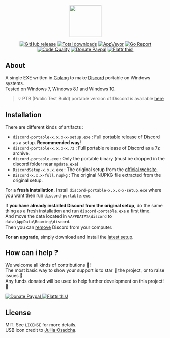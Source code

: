<p align="center"><a href="https://github.com/crazy-max/discord-portable" target="_blank"><img width="100" src="https://github.com/crazy-max/discord-portable/blob/master/res/logo.png"></a></p>

<p align="center">
  <a href="https://github.com/crazy-max/discord-portable/releases/latest"><img src="https://img.shields.io/github/release/crazy-max/discord-portable.svg?style=flat-square" alt="GitHub release"></a>
  <a href="https://github.com/crazy-max/discord-portable/releases/latest"><img src="https://img.shields.io/github/downloads/crazy-max/discord-portable/total.svg?style=flat-square" alt="Total downloads"></a>
  <a href="https://ci.appveyor.com/project/crazy-max/discord-portable"><img src="https://img.shields.io/appveyor/ci/crazy-max/discord-portable.svg?style=flat-square" alt="AppVeyor"></a>
  <a href="https://goreportcard.com/report/github.com/crazy-max/discord-portable"><img src="https://goreportcard.com/badge/github.com/crazy-max/discord-portable?style=flat-square" alt="Go Report"></a>
  <a href="https://www.codacy.com/app/crazy-max/discord-portable"><img src="https://img.shields.io/codacy/grade/46d1e15b6c984642a2f2e7932f9c119b.svg?style=flat-square" alt="Code Quality"></a>
  <a href="https://www.paypal.com/cgi-bin/webscr?cmd=_s-xclick&hosted_button_id=WZGHQ5P7CZFLA"><img src="https://img.shields.io/badge/donate-paypal-blue.svg?style=flat-square" alt="Donate Paypal"></a>
  <a href="https://flattr.com/submit/auto?user_id=crazymax&url=https://github.com/crazy-max/discord-portable"><img src="https://img.shields.io/badge/flattr-this-green.svg?style=flat-square" alt="Flattr this!"></a>
</p>

## About

A single EXE written in [Golang](https://golang.org/) to make [Discord](https://discordapp.com) portable on Windows systems.<br />
Tested on Windows 7, Windows 8.1 and Windows 10.

> 💡 PTB (Public Test Build) portable version of Discord is available [here](https://github.com/crazy-max/discord-ptb-portable)

## Installation

There are different kinds of artifacts :

* `discord-portable-x.x.x-x-setup.exe` : Full portable release of Discord as a setup. **Recommended way**!
* `discord-portable-x.x.x-x.7z` : Full portable release of Discord as a 7z archive.
* `discord-portable.exe` : Only the portable binary (must be dropped in the discord folder near `Update.exe`)
* `DiscordSetup-x.x.x.exe` : The original setup from the [official website](https://discordapp.com/download).
* `Discord-x.x.x-full.nupkg` : The original NUPKG file extracted from the original setup.

For a **fresh installation**, install `discord-portable-x.x.x-x-setup.exe` where you want then run `discord-portable.exe`.

If **you have already installed Discord from the original setup**, do the same thing as a fresh installation and run `discord-portable.exe` a first time.<br />
And move the data located in `%APPDATA%\discord` to `data\AppData\Roaming\discord`.<br />
Then you can [remove](https://support.microsoft.com/en-us/instantanswers/ce7ba88b-4e95-4354-b807-35732db36c4d/repair-or-remove-programs) Discord from your computer.

**For an upgrade**, simply download and install the [latest setup](https://github.com/crazy-max/discord-portable/releases/latest).

## How can i help ?

We welcome all kinds of contributions :raised_hands:!<br />
The most basic way to show your support is to star :star2: the project, or to raise issues :speech_balloon:<br />
Any funds donated will be used to help further development on this project! :gift_heart:

<p>
  <a href="https://www.paypal.com/cgi-bin/webscr?cmd=_s-xclick&hosted_button_id=WZGHQ5P7CZFLA">
    <img src="https://github.com/crazy-max/discord-portable/blob/master/res/paypal.png" alt="Donate Paypal">
  </a>
  <a href="https://flattr.com/submit/auto?user_id=crazymax&url=https://github.com/crazy-max/discord-portable">
    <img src="https://github.com/crazy-max/discord-portable/blob/master/res/flattr.png" alt="Flattr this!">
  </a>
</p>

## License

MIT. See `LICENSE` for more details.<br />
USB icon credit to [Juliia Osadcha](https://www.iconfinder.com/Juliia_Os).
